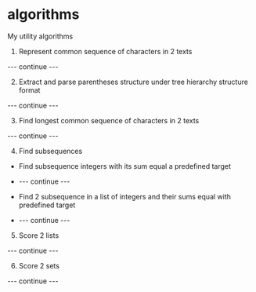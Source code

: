 # algorithms
My utility algorithms

1. Represent common sequence of characters in 2 texts

--- continue ---

2. Extract and parse parentheses structure under tree hierarchy structure format

--- continue ---

3. Find longest common sequence of characters in 2 texts

--- continue ---

4. Find subsequences

* Find subsequence integers with its sum equal a predefined target

* --- continue ---  

* Find 2 subsequence in a list of integers and their sums equal with predefined target

* --- continue ---  

5. Score 2 lists

--- continue ---

6. Score 2 sets

--- continue ---
